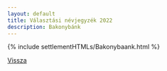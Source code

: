 ```yaml
---
layout: default
title: Választási névjegyzék 2022
description: Bakonybánk
---
```


{% include settlementHTMLs/Bakonybaank.html %}

[Vissza](./)